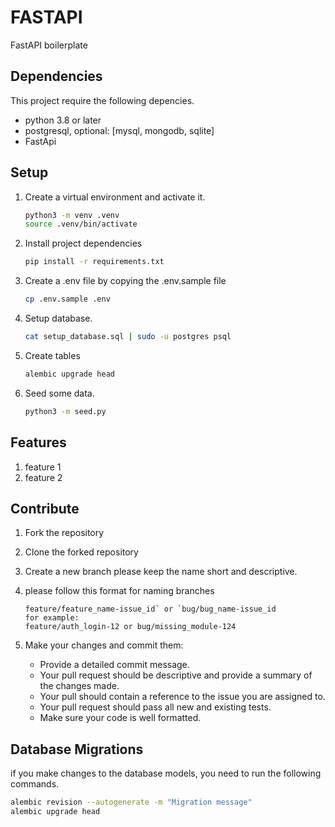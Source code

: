# FASTAPI

FastAPI boilerplate

## Dependencies

This project require the following depencies.

-   python 3.8 or later
-   postgresql, optional: [mysql, mongodb, sqlite]
-   FastApi

## Setup

1. Create a virtual environment and activate it.

    ```sh
    python3 -m venv .venv
    source .venv/bin/activate
    ```

2. Install project dependencies

    ```sh
    pip install -r requirements.txt
    ```

3. Create a .env file by copying the .env.sample file

    ```sh
    cp .env.sample .env
    ```

4. Setup database.

    ```sh
    cat setup_database.sql | sudo -u postgres psql
    ```

5. Create tables

    ```sh
    alembic upgrade head
    ```

6. Seed some data.
    ```sh
    python3 -m seed.py
    ```

## Features

1. feature 1
2. feature 2

## Contribute

1. Fork the repository
2. Clone the forked repository
3. Create a new branch please keep the name short and descriptive.
4. please follow this format for naming branches

    ```
    feature/feature_name-issue_id` or `bug/bug_name-issue_id
    for example:
    feature/auth_login-12 or bug/missing_module-124
    ```

5. Make your changes and commit them:
    - Provide a detailed commit message.
    - Your pull request should be descriptive and provide a summary of the changes made.
    - Your pull should contain a reference to the issue you are assigned to.
    - Your pull request should pass all new and existing tests.
    - Make sure your code is well formatted.

## Database Migrations

if you make changes to the database models, you need to run the following commands.

```sh
alembic revision --autogenerate -m "Migration message"
alembic upgrade head
```
